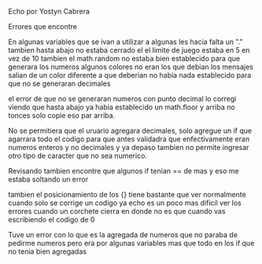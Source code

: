 Echo por Yostyn Cabrera 

Errores que encontre

En algunas variables que se ivan a utilizar a algunas les hacia falta un "."
tambien hasta abajo no estaba cerrado el </scrip>
el limite de juego estaba en 5 en vez de 10
tambien el math.random no estaba bien establecido para que generara los numeros
algunos colores no eran los que debian
los mensajes salian de un color diferente a que deberian
no habia nada establecido para que no se generaran decimales 

el error de que no se generaran numeros con punto decimal lo corregi viendo que hasta abajo ya habia establecido un math.floor
y arriba no tonces solo copie eso par arriba.

No se permitiera que el uruario agregara decimales, solo agregue un if que agarrara todo el codigo para que antes validadra que 
enfectivamente eran numeros enteros y no decimales y ya depaso tambien no permite ingresar otro tipo de caracter que no sea numerico.

Revisando tambien encontre que algunos if tenian == de mas y eso me estaba soltando un error 

tambien el posicionamiento de los {} tiene bastante que ver normalmente cuando solo se corrige un codigo ya echo es un poco 
mas dificil ver los errores cuando un corchete cierra en donde no es que cuando vas escribiendo el codigo de 0

Tuve un error con lo que es la agregada de numeros que no paraba de pedirme numeros pero era por algunas variables mas que todo en los if que no tenia bien agregadas


